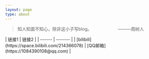 ```yaml
---
layout: page
type: about
---
```

<blockquote class="blockquote-center">知人知面不知心，除非这小子写blog。&emsp;&emsp;&emsp;&emsp;&emsp;&emsp;———周树人&emsp;&emsp;</blockquote>
| 链接1 | 链接2 |
| ------ | ------- |
| [bilibili](https://space.bilibili.com/214366078) | [QQ邮箱](https://1084390108@qq.com) |
